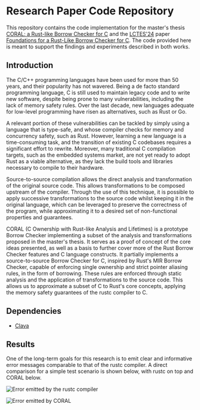 # Research Paper Code Repository

This repository contains the code implementation for the master's thesis [CORAL: a Rust-like Borrow Checker for C](https://hdl.handle.net/10216/153606) and the [LCTES'24](https://pldi24.sigplan.org/home/LCTES-2024) paper [Foundations for a Rust-Like Borrow Checker for C](https://dl.acm.org/doi/10.1145/3652032.3657579). The code provided here is meant to support the findings and experiments described in both works.

## Introduction

The C/C++ programming languages have been used for more than 50 years, and their popularity has not wavered. Being a de facto standard programming language, C is still used to maintain legacy code and to write new software, despite being prone to many vulnerabilities, including the lack of memory safety rules. Over the last decade, new languages adequate for low-level programming have risen as alternatives, such as Rust or Go.

A relevant portion of these vulnerabilities can be tackled by simply using a language that is type-safe, and whose compiler checks for memory and concurrency safety, such as Rust. However, learning a new language is a time-consuming task, and the transition of existing C codebases requires a significant effort to rewrite. Moreover, many traditional C compilation targets, such as the embedded systems market, are not yet ready to adopt Rust as a viable alternative, as they lack the build tools and libraries necessary to compile to their hardware.

Source-to-source compilation allows the direct analysis and transformation of the original source code. This allows transformations to be composed upstream of the compiler. Through the use of this technique, it is possible to apply successive transformations to the source code whilst keeping it in the original language, which can be leveraged to preserve the correctness of the program, while approximating it to a desired set of non-functional properties and guarantees.  

CORAL (C Ownership with Rust-like Analysis and Lifetimes) is a prototype Borrow Checker implementing a subset of the analysis and transformations proposed in the master's thesis. It serves as a proof of concept of the core ideas presented, as well as a basis to further cover more of the Rust Borrow Checker features and C language constructs. It partially implements a source-to-source Borrow Checker for C, inspired by Rust's MIR Borrow Checker, capable of enforcing single ownership and strict pointer aliasing rules, in the form of borrowing. These rules are enforced through static analysis and the application of transformations to the source code. This allows us to approximate a subset of C to Rust's core concepts, applying the memory safety guarantees of the rustc compiler to C.

## Dependencies

- [Clava](https://github.com/specs-feup/clava)


## Results

One of the long-term goals for this research is to emit clear and informative error messages comparable to that of the rustc compiler. A direct comparison for a simple test scenario is shown below, with rustc on top and CORAL below.

![Error emitted by the rustc compiler](docs/readme/rustc_error.png)

![Error emitted by CORAL](docs/readme/coral_error.png)


